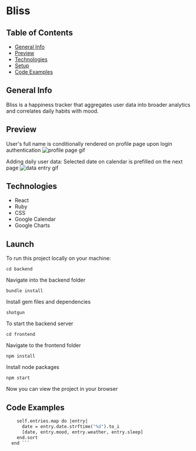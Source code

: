 # Bliss


## Table of Contents

* [General Info](#general-info)
* [Preview](#preview)
* [Technologies](#technologies)
* [Setup](#setup)
* [Code Examples](#code-examples)

## General Info

Bliss is a happiness tracker that aggregates user data into broader analytics and correlates daily habits with mood.


## Preview

User's full name is conditionally rendered on profile page upon login authentication
![profile page gif](https://media.giphy.com/media/vHX5qSLVO4nvmIvoMC/giphy.gif)

Adding daily user data: Selected date on calendar is prefilled on the next page
![data entry gif](https://media.giphy.com/media/0sqFHdEUGgFohRBkqy/giphy.gif)

## Technologies 
* React
* Ruby 
* CSS
* Google Calendar
* Google Charts

## Launch

 To run this project locally on your machine:

`cd backend`

Navigate into the backend folder

`bundle install`

Install gem files and dependencies

`shotgun`

To start the backend server

`cd frontend`

Navigate to the frontend folder

`npm install`

Install node packages

`npm start`

Now you can view the project in your browser

## Code Examples

```def moods
    self.entries.map do |entry|
      date = entry.date.strftime("%d").to_i
      [date, entry.mood, entry.weather, entry.sleep]
    end.sort
  end ```